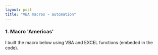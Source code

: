 ```yaml
---
layout: post
title: "VBA macros - automation"
---
```


### 1. Macro 'Americas'

I built the macro below using VBA and EXCEL functions (embeded in the code). 
<iframe width="402" height="346" frameborder="0" scrolling="no" src="C:\Users\15147\Documents\butterfly008.github.io\images\AMERICAS_MASTER_C4.xlsm"></iframe>



